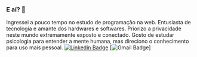 ### E aí? 👋

Ingressei a pouco tempo no estudo de programação na web. Entusiasta de tecnologia e amante dos hardwares e softwares. Priorizo a privacidade neste mundo extremamente exposto e conectado. Gosto de estudar psicologia para entender a mente humana, mas direciono o conhecimento para uso mais pessoal.
[![Linkedin Badge](https://img.shields.io/badge/-harllonsm-blue?style=flat-square&logo=Linkedin&logoColor=white&link=https://www.linkedin.com/in/harllonsm/)](https://www.linkedin.com/in/harllonsm/) [![Gmail Badge](https://img.shields.io/badge/-harllonsmartins@gmail.com-c14438?style=flat-square&logo=Gmail&logoColor=white&link=mailto:harllonsmartins@gmail.commailto:harllonsmartins@gmail.com)]

